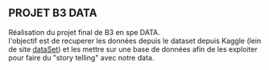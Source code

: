 ## PROJET B3 DATA <br>

Réalisation du projet final de B3 en spe DATA. <br>
l'objectif est de recuperer les données depuis le dataset depuis Kaggle (lein de site [dataSet](https://www.kaggle.com/datasets/dilwong/flightprices)) et les mettre sur une base de données afin de les exploiter pour faire du "story telling" avec notre data.